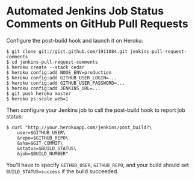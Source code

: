 # Automated Jenkins Job Status Comments on GitHub Pull Requests

Configure the post-build hook and launch it on Heroku:

```
$ git clone git://gist.github.com/1911084.git jenkins-pull-request-comments
$ cd jenkins-pull-request-comments
$ heroku create --stack cedar
$ heroku config:add NODE_ENV=production
$ heroku config:add GITHUB_USER_LOGIN=...
$ heroku config:add GITHUB_USER_PASSWORD=...
$ heroku config:add JENKINS_URL=...
$ git push heroku master
$ heroku ps:scale web=1
```

Then configure your Jenkins job to call the post-build hook to report job status:

```
$ curl "http://your.herokuapp.com/jenkins/post_build?\
    user=$GITHUB_USER\
    &repo=$GITHUB_REPO\
    &sha=$GIT_COMMIT\
    &status=$BUILD_STATUS\
    &job=$BUILD_NUMBER"
```

You'll have to specify `GITHUB_USER`, `GITHUB_REPO`, and your build should set `BUILD_STATUS=success` if the build succeeded.